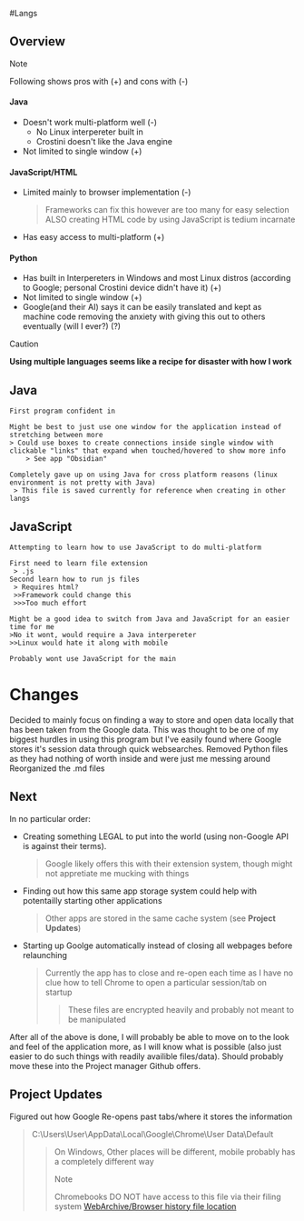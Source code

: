 #Langs
## Overview
> [!NOTE]
> Following shows pros with (+) and cons with (-)
#### Java
   - Doesn't work multi-platform well (-)
     - No Linux interpereter built in 
     - Crostini doesn't like the Java engine
   - Not limited to single window (+)
#### JavaScript/HTML
   - Limited mainly to browser implementation (-)
     >Frameworks can fix this however are too many for easy selection
     >ALSO creating HTML code by using JavaScript is tedium incarnate
   - Has easy access to multi-platform  (+)
#### Python 
   - Has built in Interpereters in Windows and most Linux distros (according to Google; personal Crostini device didn't have it) (+)
   - Not limited to single window (+)
   - Google(and their AI) says it can be easily translated and kept as machine code
   removing the anxiety with giving this out to others eventually (will I ever?) (?)

> [!CAUTION]
> **Using multiple languages seems like a recipe for disaster with how I work**

## Java
    First program confident in

    Might be best to just use one window for the application instead of stretching between more
    > Could use boxes to create connections inside single window with clickable "links" that expand when touched/hovered to show more info
        > See app "Obsidian"

    Completely gave up on using Java for cross platform reasons (linux environment is not pretty with Java)
     > This file is saved currently for reference when creating in other langs


## JavaScript
    Attempting to learn how to use JavaScript to do multi-platform

    First need to learn file extension
     > .js
    Second learn how to run js files
     > Requires html?
     >>Framework could change this
     >>>Too much effort

    Might be a good idea to switch from Java and JavaScript for an easier time for me
    >No it wont, would require a Java interpereter
    >>Linux would hate it along with mobile

    Probably wont use JavaScript for the main 

# Changes
Decided to mainly focus on finding a way to store and open data locally that has been taken from the Google data. This was thought to be one of my biggest hurdles in using this program but I've easily found where Google stores it's session data through quick websearches.
Removed Python files as they had nothing of worth inside and were just me messing around
Reorganized the .md files

## Next
In no particular order: 
* Creating something LEGAL to put into the world (using non-Google API is against their terms).
    > Google likely offers this with their extension system, though might not appretiate me mucking with things 
* Finding out how this same app storage system could help with potentailly starting other applications
    > Other apps are stored in the same cache system (see **Project Updates**)
* Starting up Goolge automatically instead of closing all webpages before relaunching
    > Currently the app has to close and re-open each time as I have no clue how to tell Chrome to open a particular session/tab on startup
    >> These files are encrypted heavily and probably not meant to be manipulated

After all of the above is done, I will probably be able to move on to the look and feel of the application more, as I will know what is possible (also just easier to do such things with readily availible files/data).
Should probably move these into the Project manager Github offers.


## Project Updates
Figured out how Google Re-opens past tabs/where it stores the information
 >C:\Users\User\AppData\Local\Google\Chrome\User Data\Default
 >>On Windows, Other places will be different, mobile probably has a completely different way 
 >>> [!NOTE]
 >>> Chromebooks DO NOT have access to this file via their filing system 
 >>[WebArchive/Browser history file location](http://web.archive.org/web/20201202030319/https://www.foxtonforensics.com/browser-history-examiner/chrome-history-location#:~:text=Chrome%20Searches%20are%20stored%20in)
